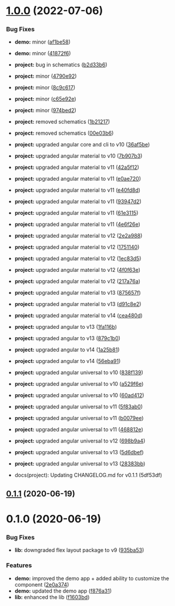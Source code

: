 # [1.0.0](https://github.com/angular-material-extensions/input-counter/compare/0.1.1...1.0.0) (2022-07-06)


### Bug Fixes

* **demo:** minor ([af1be58](https://github.com/angular-material-extensions/input-counter/commit/af1be58c2288a8e3564561268fe4e3e4e8dde04d))
* **demo:** minor ([41872f6](https://github.com/angular-material-extensions/input-counter/commit/41872f6f5917f38027b4a631e2d06b1e0dd0d4e7))
* **project:** bug in schematics ([b2d33b6](https://github.com/angular-material-extensions/input-counter/commit/b2d33b69208203a647f0bc9fada0c045f3a60b31))
* **project:** minor ([4790e92](https://github.com/angular-material-extensions/input-counter/commit/4790e920783bdc08274e0a32cb9e20a9275c4d3d))
* **project:** minor ([8c9c617](https://github.com/angular-material-extensions/input-counter/commit/8c9c617a8bb7719630b71b690d4783e981c43f88))
* **project:** minor ([c65e92e](https://github.com/angular-material-extensions/input-counter/commit/c65e92ea35b860e3efc7710367f7c1aa661e005f))
* **project:** minor ([974bed2](https://github.com/angular-material-extensions/input-counter/commit/974bed2f71b54a5be6c31a88a5bae88f14ebc5f2))
* **project:** removed schematics ([1b21217](https://github.com/angular-material-extensions/input-counter/commit/1b2121768b2ee89820d26a0ca4e633a91a6b1dda))
* **project:** removed schematics ([00e03b6](https://github.com/angular-material-extensions/input-counter/commit/00e03b6e5e3a629d7efb402670167a6d71f04e68))
* **project:** upgraded angular core and cli to v10 ([36af5be](https://github.com/angular-material-extensions/input-counter/commit/36af5bee03a54c0f51b0b2b24ca4946587f5918d))
* **project:** upgraded angular material to v10 ([7b907b3](https://github.com/angular-material-extensions/input-counter/commit/7b907b370e0e1c46918d2c381dd40cd701c04ace))
* **project:** upgraded angular material to v11 ([42a5f12](https://github.com/angular-material-extensions/input-counter/commit/42a5f12f8b073bedb6501a472738e883be5cabd3))
* **project:** upgraded angular material to v11 ([e0ae720](https://github.com/angular-material-extensions/input-counter/commit/e0ae7205005763594615cad342fe968d4d90f010))
* **project:** upgraded angular material to v11 ([e40fd8d](https://github.com/angular-material-extensions/input-counter/commit/e40fd8d38495e3c0de8c0dcee534bb13d39c8d1a))
* **project:** upgraded angular material to v11 ([93947d2](https://github.com/angular-material-extensions/input-counter/commit/93947d282b7e53f9771c231552270da79698c85f))
* **project:** upgraded angular material to v11 ([61e3115](https://github.com/angular-material-extensions/input-counter/commit/61e31152d842379b38f79272597bf0f550c181eb))
* **project:** upgraded angular material to v11 ([4e6f26e](https://github.com/angular-material-extensions/input-counter/commit/4e6f26e4a7cef616a3cbe92b71b01f78f29050c5))
* **project:** upgraded angular material to v12 ([2e2a988](https://github.com/angular-material-extensions/input-counter/commit/2e2a98882b979bd78e516277d44f91aa9a10e856))
* **project:** upgraded angular material to v12 ([1751140](https://github.com/angular-material-extensions/input-counter/commit/175114078ee38b4bcf73e47fbb52ba585af27ad1))
* **project:** upgraded angular material to v12 ([1ec83d5](https://github.com/angular-material-extensions/input-counter/commit/1ec83d574f63e0a59b2113df86a64a2d395b7e1e))
* **project:** upgraded angular material to v12 ([4f0f63e](https://github.com/angular-material-extensions/input-counter/commit/4f0f63efaede1efe92d34f7d7f533ce77aa068a1))
* **project:** upgraded angular material to v12 ([217a76a](https://github.com/angular-material-extensions/input-counter/commit/217a76a60f3acea1a4bb462f9c3bf58595313df1))
* **project:** upgraded angular material to v13 ([875657f](https://github.com/angular-material-extensions/input-counter/commit/875657fd76c1e4f9feb649a5efe15ddda50c1b0c))
* **project:** upgraded angular material to v13 ([d91c8e2](https://github.com/angular-material-extensions/input-counter/commit/d91c8e25813cca4b2ffdf6db85f5fd506a27de15))
* **project:** upgraded angular material to v14 ([cea480d](https://github.com/angular-material-extensions/input-counter/commit/cea480d1ae466a7ccfc230e7bc8d079cb4421d2f))
* **project:** upgraded angular to v13 ([1fa116b](https://github.com/angular-material-extensions/input-counter/commit/1fa116b7537feac26d12648f66641cd64ec20a66))
* **project:** upgraded angular to v13 ([879c1b0](https://github.com/angular-material-extensions/input-counter/commit/879c1b061d9740c9b1d19397d5f9facdd0e050ae))
* **project:** upgraded angular to v14 ([1a25b81](https://github.com/angular-material-extensions/input-counter/commit/1a25b81bad1aa623c373da53c44b28fa4ee700c9))
* **project:** upgraded angular to v14 ([56eba91](https://github.com/angular-material-extensions/input-counter/commit/56eba913a068cc024d6c3e9afa61396a141e8fc7))
* **project:** upgraded angular universal to v10 ([838f139](https://github.com/angular-material-extensions/input-counter/commit/838f1397d321c15176576aded816d6862527afdd))
* **project:** upgraded angular universal to v10 ([a529f6e](https://github.com/angular-material-extensions/input-counter/commit/a529f6e8104ccc8b1a8c178eb942903e0a6bcb00))
* **project:** upgraded angular universal to v10 ([60ad412](https://github.com/angular-material-extensions/input-counter/commit/60ad412bf4637194fb80a431923a61945fcec1ad))
* **project:** upgraded angular universal to v11 ([5f83ab0](https://github.com/angular-material-extensions/input-counter/commit/5f83ab0956e6a76f69e97b1de78df61a5825881d))
* **project:** upgraded angular universal to v11 ([b0079ee](https://github.com/angular-material-extensions/input-counter/commit/b0079ee8f2da7d8243b375e18ccb851d8afc3967))
* **project:** upgraded angular universal to v11 ([468812e](https://github.com/angular-material-extensions/input-counter/commit/468812e01cf6d8a81bdf3360eb70a2e06cdca6a5))
* **project:** upgraded angular universal to v12 ([698b9a4](https://github.com/angular-material-extensions/input-counter/commit/698b9a46e217f1a1e620ce9ecd6ec23fc91e610e))
* **project:** upgraded angular universal to v13 ([5d6dbef](https://github.com/angular-material-extensions/input-counter/commit/5d6dbefa66e19b0a7088ccfeabc2b0a7b1a70b8e))
* **project:** upgraded angular universal to v13 ([28383bb](https://github.com/angular-material-extensions/input-counter/commit/28383bb2a699fb8cc38abe02c57eab541d4d0c2c))

* docs(project): Updating CHANGELOG.md for v0.1.1 (5df53df)



## [0.1.1](https://github.com/angular-material-extensions/input-counter/compare/0.1.0...0.1.1) (2020-06-19)

# 0.1.0 (2020-06-19)


### Bug Fixes

* **lib:** downgraded flex layout package to v9 ([935ba53](https://github.com/angular-material-extensions/input-counter/commit/935ba53b6505f5ff085ed94be83ba2538b0d91b4))


### Features

* **demo:** improved the demo app + added ability to customize the component ([2e0a374](https://github.com/angular-material-extensions/input-counter/commit/2e0a3744ee79a71aab3fd0ab92449e84a4195933))
* **demo:** updated the demo app ([f876a31](https://github.com/angular-material-extensions/input-counter/commit/f876a31028f33c33e4e088f10255eadacb6e497b))
* **lib:** enhanced the lib ([f1603bd](https://github.com/angular-material-extensions/input-counter/commit/f1603bd902cf4479ca2f5ab7a074c4ef51ed6b7e))

